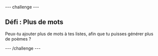 --- challenge ---

## Défi : Plus de mots

Peux-tu ajouter plus de mots à tes listes, afin que tu puisses générer plus de poèmes ?

--- /challenge ---